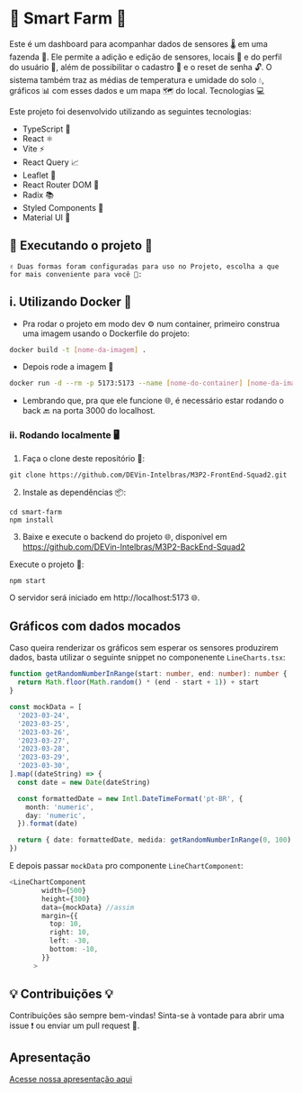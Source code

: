 # 🌾 Smart Farm 🌾

Este é um dashboard para acompanhar dados de sensores 🌡️ em uma fazenda 🚜. Ele permite a adição e edição de sensores, locais 📍 e do perfil do usuário 👤, além de possibilitar o cadastro 🔐 e o reset de senha 🔓. O sistema também traz as médias de temperatura e umidade do solo 💧, gráficos 📊 com esses dados e um mapa 🗺️ do local.
Tecnologias 💻

Este projeto foi desenvolvido utilizando as seguintes tecnologias:

- TypeScript 🔷
- React ⚛️
- Vite ⚡
- React Query 📈
- Leaflet 🍃
- React Router DOM 🚦
- Radix 📚
- Styled Components 💅
- Material UI 🎨

## 🏁 Executando o projeto 🏁

```
✌️ Duas formas foram configuradas para uso no Projeto, escolha a que for mais conveniente para você 🤔:
```

## i. Utilizando Docker 🐳

- Pra rodar o projeto em modo dev ⚙️ num container, primeiro construa uma imagem usando o Dockerfile do projeto:

```bash
docker build -t [nome-da-imagem] .
```

- Depois rode a imagem 🚀

```bash
docker run -d --rm -p 5173:5173 --name [nome-do-container] [nome-da-imagem]
```

- Lembrando que, pra que ele funcione 🌐, é necessário estar rodando o back 🔙 na porta 3000 do localhost.

### ii. Rodando localmente 🖥️

1. Faça o clone deste repositório 🔄:

```
git clone https://github.com/DEVin-Intelbras/M3P2-FrontEnd-Squad2.git
```

2. Instale as dependências 📦:

```
cd smart-farm
npm install
```

3. Baixe e execute o backend do projeto 🌐, disponível em https://github.com/DEVin-Intelbras/M3P2-BackEnd-Squad2

Execute o projeto 🚀:

```
npm start
```

O servidor será iniciado em http://localhost:5173 🌐.

## Gráficos com dados mocados

Caso queira renderizar os gráficos sem esperar os sensores produzirem dados, basta utilizar o seguinte snippet no componenente `LineCharts.tsx`:

```ts
function getRandomNumberInRange(start: number, end: number): number {
  return Math.floor(Math.random() * (end - start + 1)) + start
}

const mockData = [
  '2023-03-24',
  '2023-03-25',
  '2023-03-26',
  '2023-03-27',
  '2023-03-28',
  '2023-03-29',
  '2023-03-30',
].map((dateString) => {
  const date = new Date(dateString)

  const formattedDate = new Intl.DateTimeFormat('pt-BR', {
    month: 'numeric',
    day: 'numeric',
  }).format(date)

  return { date: formattedDate, medida: getRandomNumberInRange(0, 100) }
})
```

E depois passar `mockData` pro componente `LineChartComponent`:

```ts
<LineChartComponent
        width={500}
        height={300}
        data={mockData} //assim
        margin={{
          top: 10,
          right: 10,
          left: -30,
          bottom: -10,
        }}
      >
```

## 💡 Contribuições 💡

Contribuições são sempre bem-vindas! Sinta-se à vontade para abrir uma issue ❗ ou enviar um pull request 🔄.

## Apresentação

[Acesse nossa apresentação aqui](https://www.canva.com/design/DAFhNBvpYAU/rVRJDP_RtE25C9a3_jnPlQ/view)
